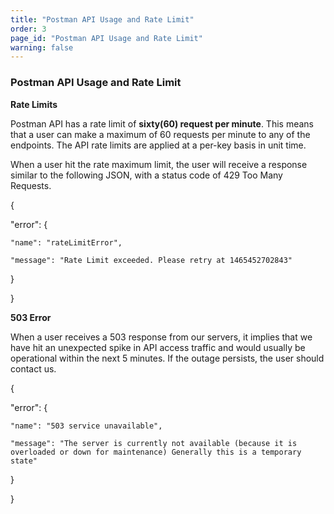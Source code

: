 ```yaml
---
title: "Postman API Usage and Rate Limit"
order: 3
page_id: "Postman API Usage and Rate Limit"
warning: false
---
```


### Postman API Usage and Rate Limit

**Rate Limits**

Postman API has a rate limit of **sixty(60) request per minute**. This means that a user can make a maximum of 60 requests per minute to any of the endpoints. The API rate limits are applied at a per-key basis in unit time.

When a user hit the rate maximum limit, the user will receive a response similar to the following JSON, with a status code of 429 Too Many Requests.

{  
  
  "error": {  
  
    "name": "rateLimitError",  
  
    "message": "Rate Limit exceeded. Please retry at 1465452702843"  
  
  }  
  
}

**503 Error**

When a user receives a 503 response from our servers, it implies that we have hit an unexpected spike in API access traffic and would usually be operational within the next 5 minutes. If the outage persists, the user should contact us.

{  
  
  "error": {  
  
    "name": "503 service unavailable",  
  
    "message": "The server is currently not available (because it is overloaded or down for maintenance) Generally this is a temporary state"  
  
  }  
  
}

